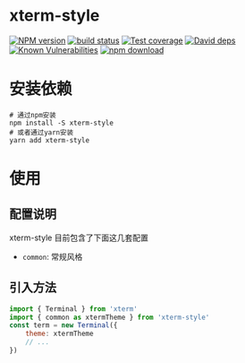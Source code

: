 # xterm-style

[![NPM version][npm-image]][npm-url]
[![build status][travis-image]][travis-url]
[![Test coverage][codecov-image]][codecov-url]
[![David deps][david-image]][david-url]
[![Known Vulnerabilities][snyk-image]][snyk-url]
[![npm download][download-image]][download-url]

[npm-image]: https://img.shields.io/npm/v/xterm-style.svg?style=flat-square
[npm-url]: https://npmjs.org/package/xterm-style
[travis-image]: https://travis-ci.org/saqqdy/xterm-style.svg?branch=master
[travis-url]: https://travis-ci.org/saqqdy/xterm-style
[codecov-image]: https://img.shields.io/codecov/c/github/saqqdy/xterm-style.svg?style=flat-square
[codecov-url]: https://codecov.io/github/saqqdy/xterm-style?branch=master
[david-image]: https://img.shields.io/david/saqqdy/xterm-style.svg?style=flat-square
[david-url]: https://david-dm.org/saqqdy/xterm-style
[snyk-image]: https://snyk.io/test/npm/xterm-style/badge.svg?style=flat-square
[snyk-url]: https://snyk.io/test/npm/xterm-style
[download-image]: https://img.shields.io/npm/dm/xterm-style.svg?style=flat-square
[download-url]: https://npmjs.org/package/xterm-style

# 安装依赖

```shell
# 通过npm安装
npm install -S xterm-style
# 或者通过yarn安装
yarn add xterm-style
```

# 使用

## 配置说明

xterm-style 目前包含了下面这几套配置

-   `common`: 常规风格

## 引入方法

```js
import { Terminal } from 'xterm'
import { common as xtermTheme } from 'xterm-style'
const term = new Terminal({
	theme: xtermTheme
	// ...
})
```
